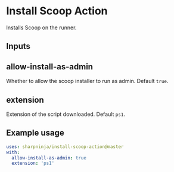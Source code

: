 # Install Scoop Action

Installs Scoop on the runner.

## Inputs

## allow-install-as-admin

Whether to allow the scoop installer to run as admin. Default `true`.

## extension

Extension of the script downloaded. Default `ps1`.

## Example usage

```yaml
uses: sharpninja/install-scoop-action@master
with:
  allow-install-as-admin: true
  extension: 'ps1'
```
